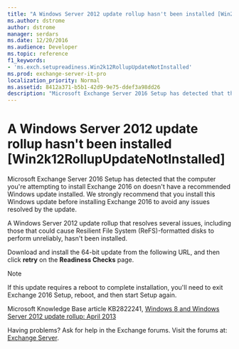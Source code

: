 ```yaml
---
title: "A Windows Server 2012 update rollup hasn't been installed [Win2k12RollupUpdateNotInstalled]"
ms.author: dstrome
author: dstrome
manager: serdars
ms.date: 12/20/2016
ms.audience: Developer
ms.topic: reference
f1_keywords:
- 'ms.exch.setupreadiness.Win2k12RollupUpdateNotInstalled'
ms.prod: exchange-server-it-pro
localization_priority: Normal
ms.assetid: 8412a371-b5b1-42d9-9e75-ddef3a98dd26
description: "Microsoft Exchange Server 2016 Setup has detected that the computer you're attempting to install Exchange 2016 on doesn't have a recommended Windows update installed. We strongly recommend that you install this Windows update before installing Exchange 2016 to avoid any issues resolved by the update."
---
```


# A Windows Server 2012 update rollup hasn't been installed [Win2k12RollupUpdateNotInstalled]

Microsoft Exchange Server 2016 Setup has detected that the computer you're attempting to install Exchange 2016 on doesn't have a recommended Windows update installed. We strongly recommend that you install this Windows update before installing Exchange 2016 to avoid any issues resolved by the update.
  
A Windows Server 2012 update rollup that resolves several issues, including those that could cause Resilient File System (ReFS)-formatted disks to perform unreliably, hasn't been installed.
  
Download and install the 64-bit update from the following URL, and then click **retry** on the **Readiness Checks** page.
  
> [!NOTE]
> If this update requires a reboot to complete installation, you'll need to exit Exchange 2016 Setup, reboot, and then start Setup again.
  
Microsoft Knowledge Base article KB2822241, [ Windows 8 and Windows Server 2012 update rollup: April 2013 ](http://go.microsoft.com/fwlink/?linkid=3052&kbid=2822241)
  
Having problems? Ask for help in the Exchange forums. Visit the forums at: [Exchange Server](https://go.microsoft.com/fwlink/p/?linkId=60612).
